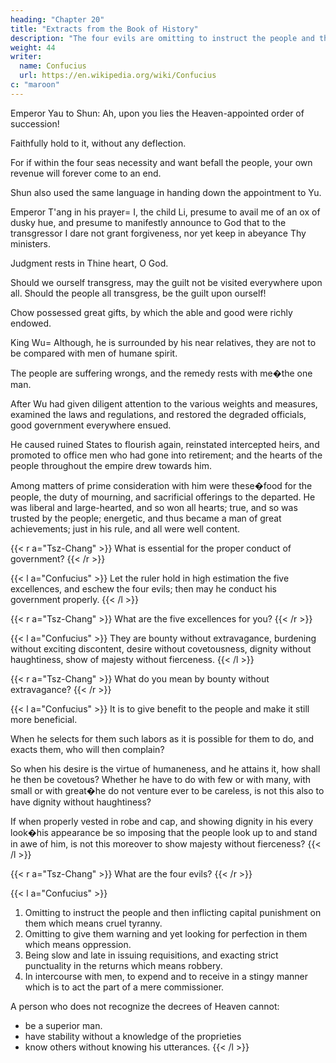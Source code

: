 ```yaml
---
heading: "Chapter 20"
title: "Extracts from the Book of History"
description: "The four evils are omitting to instruct the people and then inflicting capital punishment on them which means cruel tyranny"
weight: 44
writer:
  name: Confucius
  url: https://en.wikipedia.org/wiki/Confucius
c: "maroon"
---
```




Emperor Yau to Shun: Ah, upon you lies the Heaven-appointed order of succession!

Faithfully hold to it, without any deflection.

For if within the four seas necessity and want befall the people, your own revenue will forever come to an end.

Shun also used the same language in handing down the appointment to Yu.

Emperor T'ang in his prayer=  I, the child Li, presume to avail me of an ox of dusky hue, and presume to manifestly announce to God that to the transgressor I dare not grant forgiveness, nor yet keep in abeyance Thy ministers.

Judgment rests in Thine heart, O God.

Should we ourself transgress, may the guilt not be visited everywhere upon all.
Should the people all transgress, be the guilt upon ourself!

Chow possessed great gifts, by which the able and good were richly endowed.

King Wu=  Although, he is surrounded by his near relatives, they are not to be compared with men of humane spirit.

The people are suffering wrongs, and the remedy rests with me�the one man.

After Wu had given diligent attention to the various weights and measures, examined the laws and regulations, and restored the degraded officials, good government everywhere ensued.

He caused ruined States to flourish again, reinstated intercepted heirs, and promoted to office men who had gone into retirement; and the hearts of the people throughout the empire drew towards him.

Among matters of prime consideration with him were these�food for the people, the duty of mourning, and sacrificial offerings to the departed.
He was liberal and large-hearted, and so won all hearts; true, and so was trusted by the people; energetic, and thus became a man of great achievements; just in his rule, and all were well content.

{{< r a="Tsz-Chang" >}}
What is essential for the proper conduct of government?
{{< /r >}}

{{< l a="Confucius" >}}
Let the ruler hold in high estimation the five excellences, and eschew the four evils; then may he conduct his government properly.
{{< /l >}}

{{< r a="Tsz-Chang" >}}
What are the five excellences for you?
{{< /r >}}

{{< l a="Confucius" >}}
They are bounty without extravagance, burdening without exciting discontent, desire without covetousness, dignity without haughtiness, show of majesty without fierceness.
{{< /l >}}

{{< r a="Tsz-Chang" >}}
What do you mean by bounty without extravagance?
{{< /r >}}

{{< l a="Confucius" >}}
It is to give benefit to the people and make it still more beneficial.

When he selects for them such labors as it is possible for them to do, and exacts them, who will then complain?

So when his desire is the virtue of humaneness, and he attains it, how shall he then be covetous?
Whether he have to do with few or with many, with small or with great�he do not venture ever to be careless, is not this also to have dignity without haughtiness?

If when properly vested in robe and cap, and showing dignity in his every look�his appearance be so imposing that the people look up to and stand in awe of him, is not this moreover to show majesty without fierceness?
{{< /l >}}


{{< r a="Tsz-Chang" >}}
What are the four evils?
{{< /r >}}

{{< l a="Confucius" >}}
1. Omitting to instruct the people and then inflicting capital punishment on them which means cruel tyranny.
2. Omitting to give them warning and yet looking for perfection in them which means oppression.
3. Being slow and late in issuing requisitions, and exacting strict punctuality in the returns which means robbery.
4. In intercourse with men, to expend and to receive in a stingy manner which is to act the part of a mere commissioner.


A person who does not recognize the decrees of Heaven cannot:
- be a superior man. 
- have stability without a knowledge of the proprieties
- know others without knowing his utterances.
{{< /l >}}
